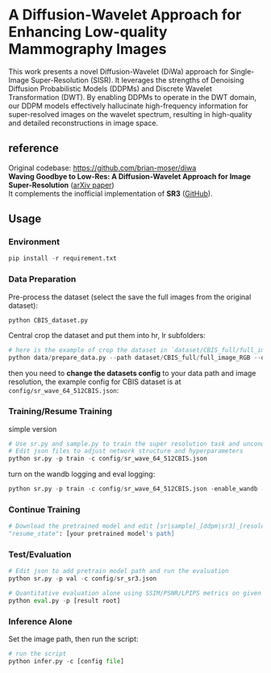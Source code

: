 # A Diffusion-Wavelet Approach for  Enhancing Low-quality Mammography Images
This work presents a novel Diffusion-Wavelet (DiWa) approach for Single-Image Super-Resolution (SISR). It leverages the strengths of Denoising Diffusion Probabilistic Models (DDPMs) and Discrete Wavelet Transformation (DWT). By enabling DDPMs to operate in the DWT domain, our DDPM models effectively hallucinate high-frequency information for super-resolved images on the wavelet spectrum, resulting in high-quality and detailed reconstructions in image space. 

## reference
Original codebase: https://github.com/brian-moser/diwa \
**Waving Goodbye to Low-Res: A Diffusion-Wavelet Approach for Image Super-Resolution** ([arXiv paper](https://arxiv.org/abs/2304.01994))\
It complements the inofficial implementation of **SR3** ([GitHub](https://github.com/Janspiry/Image-Super-Resolution-via-Iterative-Refinement)).


## Usage

### Environment

```python
pip install -r requirement.txt
```


### Data Preparation

Pre-process the dataset (select the save the full images from the original dataset):
```python
python CBIS_dataset.py
```

Central crop the dataset and put them into hr, lr subfolders:

```python
# here is the example of crop the dataset in `dataset/CBIS_full/full_image_RGB` and reshape them to hr 512x512 and lr 64x64, and save them to a new folder called `CBIS_test_64_512`
python data/prepare_data.py --path dataset/CBIS_full/full_image_RGB --out CBIS_test --size 64,512           
```


<!-- ```python
# Resize to get 16×16 LR_IMGS and 128×128 HR_IMGS, then prepare 128×128 Fake SR_IMGS by bicubic interpolation
python data/prepare_data.py  --path [dataset root]  --out [output root] --size 16,128 -l
``` -->

then you need to **change the datasets config** to your data path and image resolution, the example config for CBIS dataset is at `config/sr_wave_64_512CBIS.json`: 

<!-- ```json
"datasets": {
    "train": {
        "dataroot": "dataset/ffhq_16_128", // [output root] in prepare.py script
        "l_resolution": 16, // low resolution need to super_resolution
        "r_resolution": 128, // high resolution
        "datatype": "lmdb", //lmdb or img, path of img files
    },
    "val": {
        "dataroot": "dataset/celebahq_16_128", // [output root] in prepare.py script
    }
},
``` -->


### Training/Resume Training

simple version
```python
# Use sr.py and sample.py to train the super resolution task and unconditional generation task, respectively.
# Edit json files to adjust network structure and hyperparameters
python sr.py -p train -c config/sr_wave_64_512CBIS.json
```
turn on the wandb logging and eval logging:
```python
python sr.py -p train -c config/sr_wave_64_512CBIS.json -enable_wandb -log_wandb_ckpt -log_eval       
```

### Continue Training

```python
# Download the pretrained model and edit [sr|sample]_[ddpm|sr3]_[resolution option].json about "resume_state":
"resume_state": [your pretrained model's path]
```

<!-- #### Configurations for Training


| Tasks                             | Config File                                              | 
|-----------------------------------|----------------------------------------------------------|
| 16×16 -> 128×128 on FFHQ-CelebaHQ | [config/sr_wave_16_128.json](config/sr_wave_16_128.json) |  
| 64×64 -> 512×512 on FFHQ-CelebaHQ | [config/sr_wave_64_512.json](config/sr_wave_64_512.json) |   
| 48×48 -> 192×192 on DIV2K         | [config/sr_wave_48_192.json](config/sr_wave_48_192.json) |
| Ablation - baseline               | [config/sr_wave_48_192_abl_baseline.json](config/sr_wave_48_192_abl_baseline.json) |
| Ablation - Init. Pred. only       | [config/sr_wave_48_192_abl_pred_only.json](config/sr_wave_48_192_abl_pred_only.json) |
| Ablation - DWT only               | [config/sr_wave_48_192_abl_wave_only.json](config/sr_wave_48_192_abl_wave_only.json) |
| Ablation - DiWa                   | [config/sr_wave_48_192_abl_wave+pred.json](config/sr_wave_48_192_abl_wave+pred.json) | -->

### Test/Evaluation

```python
# Edit json to add pretrain model path and run the evaluation 
python sr.py -p val -c config/sr_sr3.json

# Quantitative evaluation alone using SSIM/PSNR/LPIPS metrics on given result root
python eval.py -p [result root]
```

### Inference Alone

Set the image path, then run the script:

```python
# run the script
python infer.py -c [config file]
```
